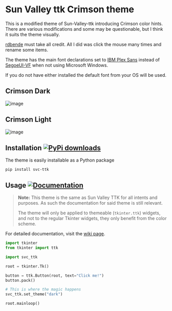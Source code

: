   
# Sun Valley ttk Crimson theme
>
This is a modified theme of Sun-Valley-ttk introducing Crimson color hints.  
There are various modifications and some may be questionable, but I think it suits the theme visually.  

[rdbende](https://github.com/rdbende) must take all credit. All I did was click the mouse many times and rename some items.  

The theme has the main font declarations set to [IBM Plex Sans](https://fonts.google.com/specimen/IBM+Plex+Sans) instead of [SegoeUI-VF](https://docs.microsoft.com/en-us/windows/apps/design/downloads/#fonts) when not using Microsoft Windows.  

If you do not have either installed the default font from your OS will be used.  

## Crimson Dark
![image](https://github.com/initiateit/Sun-Valley-ttk-crimson/assets/59432267/69811cee-b55b-455d-a2cf-c0b10af23af5)  
## Crimson Light
![image](https://github.com/initiateit/Sun-Valley-ttk-crimson/assets/59432267/bb4583db-90cc-4736-b0b5-aa32396382c3)  



## Installation [![PyPi downloads](https://static.pepy.tech/badge/svc-ttk)](https://pypi.org/project/svc-ttk)
The theme is easily installable as a Python package

```
pip install svc-ttk
```


## Usage [![Documentation](https://img.shields.io/badge/-documentation-%23c368c4)](https://github.com/rdbende/Sun-Valley-ttk-theme/wiki/Usage-with-Python)
> **Note:**
> This theme is the same as Sun Valley TTK for all intents and purposes. As such the documentation for said theme is still relevant.
> 
> The theme will only be applied to themeable (`tkinter.ttk`) widgets, and not to the regular Tkinter widgets, they only benefit from the color scheme.

For detailed documentation, visit the [wiki page](https://github.com/rdbende/Sun-Valley-ttk-theme/wiki/Usage-with-Python).
>
```python
import tkinter
from tkinter import ttk

import svc_ttk

root = tkinter.Tk()

button = ttk.Button(root, text="Click me!")
button.pack()

# This is where the magic happens
svc_ttk.set_theme("dark")

root.mainloop()
```
